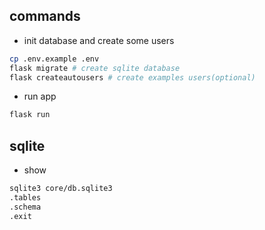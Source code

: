 ## commands

- init database and create some users

```bash
cp .env.example .env
flask migrate # create sqlite database
flask createautousers # create examples users(optional)
```

- run app

```bash
flask run
```

## sqlite

- show

```bash
sqlite3 core/db.sqlite3
.tables
.schema
.exit
```
